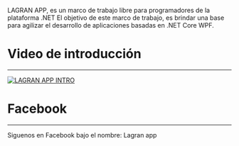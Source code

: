 LAGRAN APP, es un marco de trabajo libre para programadores de la plataforma .NET El objetivo de este marco de trabajo, es brindar una base para agilizar el desarrollo de aplicaciones basadas en .NET Core WPF.

<h1>Video de introducción</h1><hr/>

[![LAGRAN APP INTRO](https://img.youtube.com/vi/KMvHTosBSOg/0.jpg)](https://www.youtube.com/watch?v=KMvHTosBSOg)


<h1>Facebook</h1><hr/>
Siguenos en Facebook bajo el nombre: Lagran app
<!--
**lagranapp/LaGranApp** is a ✨ _special_ ✨ repository because its `README.md` (this file) appears on your GitHub profile.

Here are some ideas to get you started:

- 🔭 I’m currently working on ...
- 🌱 I’m currently learning ...
- 👯 I’m looking to collaborate on ...
- 🤔 I’m looking for help with ...
- 💬 Ask me about ...
- 📫 How to reach me: ...
- 😄 Pronouns: ...
- ⚡ Fun fact: ...
-->
